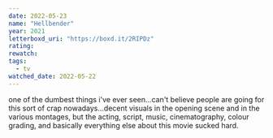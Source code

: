 ```yaml
---
date: 2022-05-23
name: "Hellbender"
year: 2021
letterboxd_uri: "https://boxd.it/2RIPDz"
rating: 
rewatch: 
tags:
  - tv
watched_date: 2022-05-22
---
```


one of the dumbest things i've ever seen...can't believe people are going for this sort of crap nowadays...decent visuals in the opening scene and in the various montages, but the acting, script, music, cinematography, colour grading, and basically everything else about this movie sucked hard.

